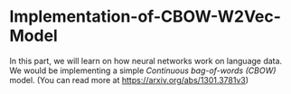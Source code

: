 # Implementation-of-CBOW-W2Vec-Model
In this part, we will learn on how neural networks work on language data. We would be implementing a simple *Continuous bag-of-words (CBOW)* model. (You can read more at https://arxiv.org/abs/1301.3781v3)
